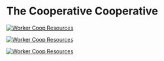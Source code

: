 # The Cooperative Cooperative

[![Worker Coop Resources](https://img.youtube.com/vi/hmAplN2Yd5c/0.jpg)](https://www.youtube.com/watch?v=hmAplN2Yd5c)

[![Worker Coop Resources](https://img.youtube.com/vi/yZHYiz60R5Q/0.jpg)](https://www.youtube.com/watch?v=yZHYiz60R5Q)

[![Worker Coop Resources](https://img.youtube.com/vi/LFyl0zz2yqs/0.jpg)](https://www.youtube.com/watch?v=LFyl0zz2yqs)

